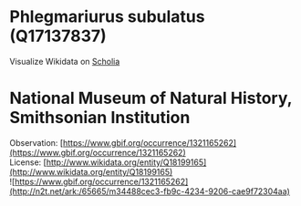 
Phlegmariurus subulatus (Q17137837)
===================================
  
Visualize Wikidata on [Scholia](https://scholia.toolforge.org/taxon/Q17137837)
# National Museum of Natural History, Smithsonian Institution
  
Observation: [https://www.gbif.org/occurrence/1321165262](https://www.gbif.org/occurrence/1321165262)  
License: [http://www.wikidata.org/entity/Q18199165](http://www.wikidata.org/entity/Q18199165)  
![https://www.gbif.org/occurrence/1321165262](http://n2t.net/ark:/65665/m34488cec3-fb9c-4234-9206-cae9f72304aa)